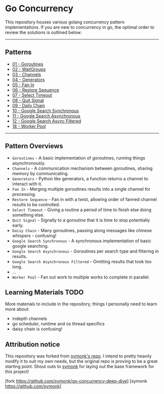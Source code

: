 # Go Concurrency

This repository houses various golang concurrency pattern implementations.  If you are new to 
concurrency in go, the optimal order to review the solutions is outlined below:

-----

## Patterns

* [01 - Goroutines](goroutines/main.go)
* [02 - WaitGroups](waitgroups/main.go)
* [03 - Channels](channels/main.go)
* [04 - Generators](generators/main.go)
* [05 - Fan In](fan_in/main.go)
* [06 - Restore Sequence](restore_sequence/main.go)
* [07 - Select Timeout](select_timeout/main.go)
* [08 - Quit Signal](quit_signal/main.go)
* [09 - Daily Chain](daisy_chain/main.go)
* [10 - Google Search Synchronous](google_search_synchronous/main.go)
* [11 - Google Search Asynchronous](google_search_asynchronous/main.go)
* [12 - Google Search Async Filtered](google_search_async_timeout/main.go)
* [18 - Worker Pool](workerpool/main.go)

-----

## Pattern Overviews

* `Goroutines` - A basic implementation of goroutines, running things asynchronously.
* `Channels` - A communication mechanism between goroutines, sharing memory by communicating.
* `Generators` - Python like generators, a function returns a channel to interact with it.
* `Fan In` - Merging multiple goroutines results into a single channel for processing.
* `Restore Sequence` - Fan in with a twist, allowing order of fanned channel results to be controlled.
* `Select Timeout` - Giving a routine a period of time to finish else doing something else.
* `Quit Signal` - Signally to a goroutine that it is time to stop potentially early.
* `Daisy Chain` - Many goroutines, passing along messages like chinese whispers - confusing!
* `Google Search Synchronous` - A synchronous implementation of basic google searching. 
* `Google Search Asynchronous` - Goroutines per search type and filtering in results.
* `Google Search Asynchronous Filtered` - Omitting results that took too long.
* ...
* `Worker Pool` - Fan out work to multiple works to complete in parallel.



## Learning Materials TODO

More materials to include in the repository, things I personally need to learn more about:

 - indepth channels
 - go scheduler, runtime and os thread specifics
 - daisy chain is confusing!

## Attribution notice

This repository was forked from [symonk's repo](fork). I intend to pretty
heavily modify it to suit my own needs, but the original repo is proving to be a
great starting point. Shout outs to [symonk](symonk) for laying out the base
framework for this project!

[fork https://github.com/symonk/go-concurrency-deep-dive]
[symonk https://github.com/symonk]
